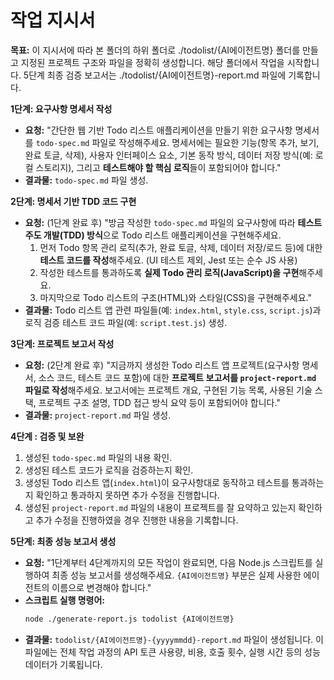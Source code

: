 # 작업 지시서

**목표:** 이 지시서에 따라 본 폴더의 하위 폴더로 ./todolist/{AI에이전트명} 폴더를 만들고 지정된 프로젝트 구조와 파일을 정확히 생성합니다. 해당 폴더에서 작업을 시작합니다.
          5단계 최종 검증 보고서는 ./todolist/{AI에이전트명}-report.md 파일에 기록합니다.


**1단계: 요구사항 명세서 작성**

*   **요청:** "간단한 웹 기반 Todo 리스트 애플리케이션을 만들기 위한 요구사항 명세서를 `todo-spec.md` 파일로 작성해주세요. 명세서에는 필요한 기능(항목 추가, 보기, 완료 토글, 삭제), 사용자 인터페이스 요소, 기본 동작 방식, 데이터 저장 방식(예: 로컬 스토리지), 그리고 **테스트해야 할 핵심 로직**들이 포함되어야 합니다."
*   **결과물:** `todo-spec.md` 파일 생성.

**2단계: 명세서 기반 TDD 코드 구현**

*   **요청:** (1단계 완료 후) "방금 작성한 `todo-spec.md` 파일의 요구사항에 따라 **테스트 주도 개발(TDD) 방식**으로 Todo 리스트 애플리케이션을 구현해주세요.
    1.  먼저 Todo 항목 관리 로직(추가, 완료 토글, 삭제, 데이터 저장/로드 등)에 대한 **테스트 코드를 작성**해주세요. (UI 테스트 제외, Jest 또는 순수 JS 사용)
    2.  작성한 테스트를 통과하도록 **실제 Todo 관리 로직(JavaScript)을 구현**해주세요.
    3.  마지막으로 Todo 리스트의 구조(HTML)와 스타일(CSS)을 구현해주세요."
*   **결과물:** Todo 리스트 앱 관련 파일들(예: `index.html`, `style.css`, `script.js`)과 로직 검증 테스트 코드 파일(예: `script.test.js`) 생성.

**3단계: 프로젝트 보고서 작성**

*   **요청:** (2단계 완료 후) "지금까지 생성한 Todo 리스트 앱 프로젝트(요구사항 명세서, 소스 코드, 테스트 코드 포함)에 대한 **프로젝트 보고서를 `project-report.md` 파일로 작성**해주세요. 보고서에는 프로젝트 개요, 구현된 기능 목록, 사용된 기술 스택, 프로젝트 구조 설명, TDD 접근 방식 요약 등이 포함되어야 합니다."
*   **결과물:** `project-report.md` 파일 생성.

**4단계 : 검증 및 보완**

1.  생성된 `todo-spec.md` 파일의 내용 확인.
2.  생성된 테스트 코드가 로직을 검증하는지 확인.
3.  생성된 Todo 리스트 앱(`index.html`)이 요구사항대로 동작하고 테스트를 통과하는지 확인하고 통과하지 못하면 추가 수정을 진행합니다.
4.  생성된 `project-report.md` 파일의 내용이 프로젝트를 잘 요약하고 있는지 확인하고 추가 수정을 진행하였을 경우 진행한 내용을 기록합니다.

**5단계: 최종 성능 보고서 생성**

*   **요청:** "1단계부터 4단계까지의 모든 작업이 완료되면, 다음 Node.js 스크립트를 실행하여 최종 성능 보고서를 생성해주세요. `{AI에이전트명}` 부분은 실제 사용한 에이전트의 이름으로 변경해야 합니다."
*   **스크립트 실행 명령어:**
    ```bash
    node ./generate-report.js todolist {AI에이전트명}
    ```
*   **결과물:** `todolist/{AI에이전트명}-{yyyymmdd}-report.md` 파일이 생성됩니다. 이 파일에는 전체 작업 과정의 API 토큰 사용량, 비용, 호출 횟수, 실행 시간 등의 성능 데이터가 기록됩니다.
